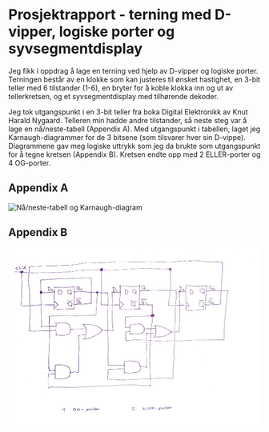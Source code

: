 # Prosjektrapport - terning med D-vipper, logiske porter og syvsegmentdisplay
Jeg fikk i oppdrag å lage en terning ved hjelp av D-vipper og logiske porter. Terningen består av en klokke som kan justeres til ønsket hastighet, en 3-bit teller med 6 tilstander (1-6), en bryter for å koble klokka inn og ut av tellerkretsen, og et syvsegmentdisplay med tilhørende dekoder.

Jeg tok utgangspunkt i en 3-bit teller fra boka Digital Elektronikk av Knut Harald Nygaard. Telleren min hadde andre tilstander, så neste steg var å lage en nå/neste-tabell (Appendix A). Med utgangspunkt i tabellen, laget jeg Karnaugh-diagrammer for de 3 bitsene (som tilsvarer hver sin D-vippe). Diagrammene gav meg logiske uttrykk som jeg da brukte som utgangspunkt for å tegne kretsen (Appendix B). Kretsen endte opp med 2 ELLER-porter og 4 OG-porter. 

## Appendix A
![Nå/neste-tabell og Karnaugh-diagram](terning-nånestetabell-karnaughdiagram.jpg)

## Appendix B
![Kretsdiagram](terning-kretsdiagram.jpg)

